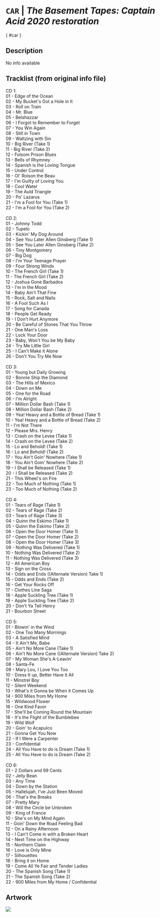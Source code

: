 # `CAR` | _The Basement Tapes: Captain Acid 2020 restoration_

[](){ #car }

## Description

No info available

## Tracklist (from original info file)

CD 1:<br>01 - Edge of the Ocean<br>02 - My Bucket's Got a Hole in It<br>03 - Roll on Train<br>04 - Mr. Blue<br>05 - Belshazzar<br>06 - I Forgot to Remember to Forget<br>07 - You Win Again<br>08 - Still in Town<br>09 - Waltzing with Sin<br>10 - Big River (Take 1)<br>11 - Big River (Take 2)<br>12 - Folsom Prison Blues<br>13 - Bells of Rhymney<br>14 - Spanish is the Loving Tongue<br>15 - Under Control<br>16 - Ol' Roison the Beau<br>17 - I'm Guilty of Loving You<br>18 - Cool Water<br>19 - The Auld Triangle<br>20 - Po' Lazarus<br>21 - I'm a Fool for You (Take 1)<br>22 - I'm a Fool for You (Take 2)<br><br>CD 2:<br>01 - Johnny Todd<br>02 - Tupelo<br>03 - Kickin' My Dog Around<br>04 - See You Later Allen Ginsberg (Take 1)<br>05 - See You Later Allen Ginsberg (Take 2)<br>06 - Tiny Montgomery<br>07 - Big Dog<br>08 - I'm Your Teenage Prayer<br>09 - Four Strong Winds<br>10 - The French Girl (Take 1)<br>11 - The French Girl (Take 2)<br>12 - Joshua Gone Barbados<br>13 - I'm in the Mood<br>14 - Baby Ain't That Fine<br>15 - Rock, Salt and Nails<br>16 - A Fool Such As I<br>17 - Song for Canada<br>18 - People Get Ready<br>19 - I Don't Hurt Anymore<br>20 - Be Careful of Stones That You Throw<br>21 - One Man's Loss<br>22 - Lock Your Door<br>23 - Baby, Won't You be My Baby<br>24 - Try Me Little Girl<br>25 - I Can't Make it Alone<br>26 - Don't You Try Me Now<br><br>CD 3:<br>01 - Young but Daily Growing<br>02 - Bonnie Ship the Diamond<br>03 - The Hills of Mexico<br>04 - Down on Me<br>05 - One for the Road<br>06 - I'm Alright<br>07 - Million Dollar Bash (Take 1)<br>08 - Million Dollar Bash (Take 2)<br>09 - Yea! Heavy and a Bottle of Bread (Take 1)<br>10 - Yea! Heavy and a Bottle of Bread (Take 2)<br>11 - I'm Not There<br>12 - Please Mrs. Henry<br>13 - Crash on the Levee (Take 1)<br>14 - Crash on the Levee (Take 2)<br>15 - Lo and Behold! (Take 1)<br>16 - Lo and Behold! (Take 2)<br>17 - You Ain't Goin' Nowhere (Take 1)<br>18 - You Ain't Goin' Nowhere (Take 2)<br>19 - I Shall be Released (Take 1)<br>20 - I Shall be Released (Take 2)<br>21 - This Wheel's on Fire<br>22 - Too Much of Nothing (Take 1)<br>23 - Too Much of Nothing (Take 2)<br><br>CD 4:<br>01 - Tears of Rage (Take 1)<br>02 - Tears of Rage (Take 2)<br>03 - Tears of Rage (Take 3)<br>04 - Quinn the Eskimo (Take 1)<br>05 - Quinn the Eskimo (Take 2)<br>06 - Open the Door Homer (Take 1)<br>07 - Open the Door Homer (Take 2)<br>08 - Open the Door Homer (Take 3)<br>09 - Nothing Was Delivered (Take 1)<br>10 - Nothing Was Delivered (Take 2)<br>11 - Nothing Was Delivered (Take 3)<br>12 - All American Boy<br>13 - Sign on the Cross<br>14 - Odds and Ends ((Alternate Version) Take 1)<br>15 - Odds and Ends (Take 2)<br>16 - Get Your Rocks Off<br>17 - Clothes Line Saga<br>18 - Apple Suckling Tree (Take 1)<br>19 - Apple Suckling Tree (Take 2)<br>20 - Don't Ya Tell Henry<br>21 - Bourbon Street<br><br>CD 5:<br>01 - Blowin' in the Wind<br>02 - One Too Many Mornings<br>03 - A Satisfied Mind<br>04 - It Ain't Me, Babe<br>05 - Ain't No More Cane (Take 1)<br>06 - Ain't No More Cane ((Alternate Version) Take 2)<br>07 - My Woman She's A-Leavin'<br>08 - Santa-Fe<br>09 - Mary Lou, I Love You Too<br>10 - Dress It up, Better Have it All<br>11 - Minstrel Boy<br>12 - Silent Weekend<br>13 - What's it Gonna be When it Comes Up<br>14 - 900 Miles from My Home<br>15 - Wildwood Flower<br>16 - One Kind Favor<br>17 - She'll be Coming Round the Mountain<br>18 - It's the Flight of the Bumblebee<br>19 - Wild Wolf<br>20 - Goin' to Acapulco<br>21 - Gonna Get You Now<br>22 - If I Were a Carpenter<br>23 - Confidential<br>24 - All You Have to do is Dream (Take 1)<br>25 - All You Have to do is Dream (Take 2)<br><br>CD 6:<br>01 - 2 Dollars and 99 Cents<br>02 - Jelly Bean<br>03 - Any Time<br>04 - Down by the Station<br>05 - Hallelujah, I've Just Been Moved<br>06 - That's the Breaks<br>07 - Pretty Mary<br>08 - Will the Circle be Unbroken<br>09 - King of France<br>10 - She's on My Mind Again<br>11 - Goin' Down the Road Feeling Bad<br>12 - On a Rainy Afternoon<br>13 - I Can't Come in with a Broken Heart<br>14 - Next Time on the Highway<br>15 - Northern Claim<br>16 - Love is Only Mine<br>17 - Silhouettes<br>18 - Bring it on Home<br>19 - Come All Ye Fair and Tender Ladies<br>20 - The Spanish Song (Take 1)<br>21 - The Spanish Song (Take 2)<br>22 - 900 Miles from My Home / Confidential

## Artwork

![](../assets/albums/car/BDBasementTapesAcid.jpg)
